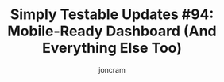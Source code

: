 ---
layout: default
title: "Simply Testable Updates #94: Mobile-Ready Dashboard (And Everything Else Too)"
author: joncram
newsletter:
    issue_number: 94th
    url: https://us5.campaign-archive1.com/?u=ac75e33d993d2b502e333ddd0&amp;id=9c421cb9c0
    highlights:
      - <a href="https://us5.campaign-archive1.com/?u=ac75e33d993d2b502e333ddd0&amp;id=9c421cb9c0#mobile-ready-dashboard">Mobile-Ready Test Dashboard</a>
      - <a href="https://us5.campaign-archive1.com/?u=ac75e33d993d2b502e333ddd0&amp;id=9c421cb9c0#mobile-ready-everything-else">Mobile-Ready Everything Else</a>
    closing_sentence: Expect the next newsletter in a week from now on 25 June 2014
---